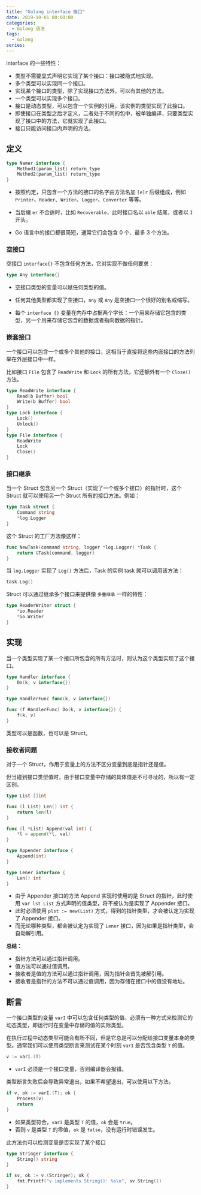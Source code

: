```yaml
---
title: "Golang interface 接口"
date: 2019-10-01 00:00:00
categories:
  - Golang 语法
tags:
  - Golang
series:
---
```


interface 的一些特性：

- 类型不需要显式声明它实现了某个接口：接口被隐式地实现。
- 多个类型可以实现同一个接口。
- 实现某个接口的类型，除了实现接口方法外，可以有其他的方法。
- 一个类型可以实现多个接口。
- 接口是动态类型，可以包含一个实例的引用，该实例的类型实现了此接口。
- 即使接口在类型之后才定义，二者处于不同的包中，被单独编译，只要类型实现了接口中的方法，它就实现了此接口。
- 接口只能访问接口内声明的方法。

<!--more-->

## 定义

```go
type Namer interface {
    Method1(param_list) return_type
    Method2(param_list) return_type
}
```

- 按照约定，只包含一个方法的接口的名字由方法名加 `[e]r` 后缀组成，例如 `Printer`、`Reader`、`Writer`、`Logger`、`Converter` 等等。
- 当后缀 `er` 不合适时，比如 `Recoverable`，此时接口名以 `able` 结尾，或者以 `I` 开头。

- Go 语言中的接口都很简短，通常它们会包含 0 个、最多 3 个方法。

### 空接口

空接口 `interface{}` 不包含任何方法，它对实现不做任何要求：

```go
type Any interface{}
```

- 空接口类型的变量可以赋任何类型的值。
- 任何其他类型都实现了空接口，`any` 或 `Any` 是空接口一个很好的别名或缩写。

- 每个 `interface {}` 变量在内存中占据两个字长：一个用来存储它包含的类型，另一个用来存储它包含的数据或者指向数据的指针。

### 嵌套接口

一个接口可以包含一个或多个其他的接口，这相当于直接将这些内嵌接口的方法列举在外层接口中一样。

比如接口 `File` 包含了 `ReadWrite` 和 `Lock` 的所有方法，它还额外有一个 `Close()` 方法。

```go
type ReadWrite interface {
    Read(b Buffer) bool
    Write(b Buffer) bool
}
type Lock interface {
    Lock()
    Unlock()
}
type File interface {
    ReadWrite
    Lock
    Close()
}
```

### 接口继承

当一个 Struct 包含另一个 Struct（实现了一个或多个接口）的指针时，这个 Struct 就可以使用另一个 Struct 所有的接口方法。例如：

```go
type Task struct {
    Command string
    *log.Logger
}
```

这个 Struct 的工厂方法像这样：

```go
func NewTask(command string, logger *log.Logger) *Task {
    return &Task{command, logger}
}
```

当 `log.Logger` 实现了 `Log()` 方法后，Task 的实例 task 就可以调用该方法：

```go
task.Log()
```

Struct 可以通过继承多个接口来提供像 `多重继承` 一样的特性：

```go
type ReaderWriter struct {
    *io.Reader
    *io.Writer
}
```

## 实现

当一个类型实现了某一个接口所包含的所有方法时，则认为这个类型实现了这个接口。

```go
type Handler interface {
	Do(k, v interface{})
}

type HandlerFunc func(k, v interface{})

func (f HandlerFunc) Do(k, v interface{}) {
	f(k, v)
}
```

类型可以是函数，也可以是 Struct。

### 接收者问题

对于一个 Struct，作用于变量上的方法不区分变量到底是指针还是值。

但当碰到接口类型值时，由于接口变量中存储的具体值是不可寻址的，所以有一定区别。

```go
type List []int

func (l List) Len() int {
    return len(l)
}

func (l *List) Append(val int) {
    *l = append(*l, val)
}

type Appender interface {
    Append(int)
}

type Lener interface {
    Len() int
}
```

- 由于 Appender 接口的方法 Append 实现时使用的是 Struct 的指针，此时使用 `var lst List` 方式声明的值类型，将不被认为是实现了 Appender 接口。
- 此时必须使用 `plst := new(List)` 方式，得到的指针类型，才会被认定为实现了 Appender 接口。
- 而无论哪种类型，都会被认定为实现了 `Lener` 接口，因为如果是指针类型，会自动解引用。

**总结：**

- 指针方法可以通过指针调用。
- 值方法可以通过值调用。
- 接收者是值的方法可以通过指针调用，因为指针会首先被解引用。
- 接收者是指针的方法不可以通过值调用，因为存储在接口中的值没有地址。


## 断言

一个接口类型的变量 `varI` 中可以包含任何类型的值，必须有一种方式来检测它的动态类型，即运行时在变量中存储的值的实际类型。

在执行过程中动态类型可能会有所不同，但是它总是可以分配给接口变量本身的类型。通常我们可以使用类型断言来测试在某个时刻 `varI` 是否包含类型 `T` 的值。

```go
v := varI.(T)
```

- `varI` 必须是一个接口变量，否则编译器会报错。

类型断言失败后会导致异常退出，如果不希望退出，可以使用以下方法。

```go
if v, ok := varI.(T); ok {
    Process(v)
    return
}
```

- 如果类型符合，`varI` 是类型 `T` 的值，`ok` 会是 `true`。
- 否则 `v` 是类型 `T` 的零值，`ok` 是 `false`，没有运行时错误发生。

此方法也可以检测变量是否实现了某个接口

```go
type Stringer interface {
    String() string
}

if sv, ok := v.(Stringer); ok {
    fmt.Printf("v implements String(): %s\n", sv.String())
}
```
